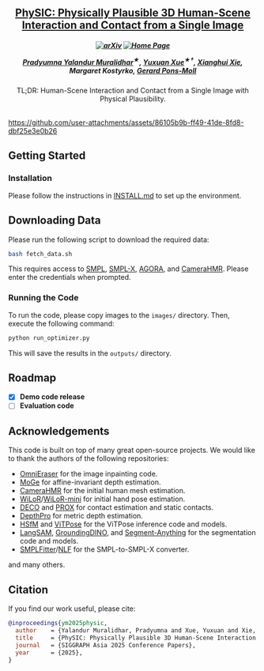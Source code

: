 <h2 align="center">
  <a href="https://yuxuan-xue.com/physic/">PhySIC: Physically Plausible 3D Human-Scene Interaction and Contact from a Single Image</a>
</h2>

<h5 align="center">

[![arXiv](https://img.shields.io/badge/Arxiv-2510.11649-b31b1b.svg?logo=arXiv)](http://arxiv.org/abs/2510.11649) 
[![Home Page](https://img.shields.io/badge/Project-Website-C27185.svg)](https://yuxuan-xue.com/physic/) 

[Pradyumna Yalandur Muralidhar](https://pradyumanym.github.io/)<sup>★</sup>,
[Yuxuan Xue](https://yuxuan-xue.com/)<sup>★†</sup>,
[Xianghui Xie](https://virtualhumans.mpi-inf.mpg.de/people/Xie.html),
Margaret Kostyrko,
[Gerard Pons-Moll](https://virtualhumans.mpi-inf.mpg.de/)
</h5>

<div align="center">
TL;DR: Human-Scene Interaction and Contact from a Single Image with Physical Plausibility.
</div>
<br>

https://github.com/user-attachments/assets/86105b9b-ff49-41de-8fd8-dbf25e3e0b26

## Getting Started

### Installation
Please follow the instructions in [INSTALL.md](INSTALL.md) to set up the environment.

## Downloading Data
Please run the following script to download the required data:
```bash
bash fetch_data.sh
```

This requires access to [SMPL](https://smpl.is.tue.mpg.de/), [SMPL-X](https://smpl-x.is.tue.mpg.de/), [AGORA](https://agora.is.tue.mpg.de/), and [CameraHMR](https://camerahmr.is.tue.mpg.de/). Please enter the credentials when prompted.

### Running the Code
To run the code, please copy images to the `images/` directory. Then, execute the following command:
```bash
python run_optimizer.py
```
This will save the results in the `outputs/` directory.
 
## Roadmap

- [x] **Demo code release**
- [ ] **Evaluation code**

## Acknowledgements
This code is built on top of many great open-source projects. We would like to thank the authors of the following repositories:
- [OmniEraser](https://github.com/PRIS-CV/Omnieraser) for the image inpainting code.
- [MoGe](https://github.com/microsoft/MoGe) for affine-invariant depth estimation.
- [CameraHMR](https://github.com/pixelite1201/CameraHMR/) for the initial human mesh estimation.
- [WiLoR](https://github.com/rolpotamias/WiLoR)/[WiLoR-mini](https://github.com/warmshao/WiLoR-mini) for initial hand pose estimation.
- [DECO](https://github.com/sha2nkt/deco) and [PROX](https://github.com/mohamedhassanmus/prox) for contact estimation and static contacts.
- [DepthPro](https://github.com/apple/ml-depth-pro) for metric depth estimation.
- [HSfM](https://github.com/hongsukchoi/HSfM_RELEASE) and [ViTPose](https://github.com/ViTAE-Transformer/ViTPose) for the ViTPose inference code and models.
- [LangSAM](https://github.com/luca-medeiros/lang-segment-anything), [GroundingDINO](https://github.com/IDEA-Research/GroundingDINO), and [Segment-Anything](https://github.com/facebookresearch/segment-anything) for the segmentation code and models.
- [SMPLFitter](https://github.com/isarandi/smplfitter)/[NLF](https://github.com/isarandi/nlf) for the SMPL-to-SMPL-X converter.

and many others.

## Citation

If you find our work useful, please cite:

```bibtex
@inproceedings{ym2025physic,
  author    = {Yalandur Muralidhar, Pradyumna and Xue, Yuxuan and Xie, Xianghui and Kostyrko, Margaret and Pons-Moll, Gerard},
  title     = {PhySIC: Physically Plausible 3D Human-Scene Interaction and Contact from a Single Image},
  journal   = {SIGGRAPH Asia 2025 Conference Papers},
  year      = {2025},
}
```
